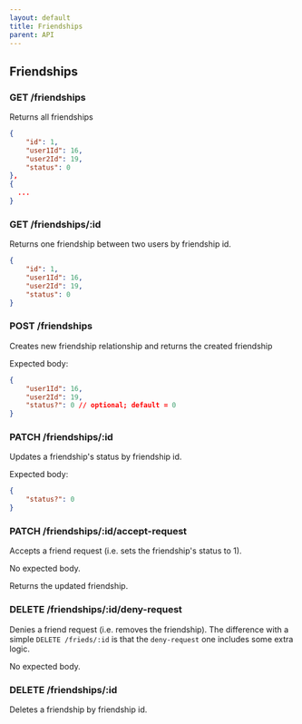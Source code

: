 ```yaml
---
layout: default
title: Friendships
parent: API 
---
```


## Friendships

### GET /friendships

Returns all friendships

```json
{
	"id": 1,
	"user1Id": 16,
	"user2Id": 19,
	"status": 0
},
{
  ...
}
```

### GET /friendships/:id

Returns one friendship between two users by friendship id.

```json
{
	"id": 1,
	"user1Id": 16,
	"user2Id": 19,
	"status": 0
}
```

### POST /friendships

Creates new friendship relationship and returns the created friendship

Expected body:
```json
{
	"user1Id": 16,
	"user2Id": 19,
	"status?": 0 // optional; default = 0
}
```

### PATCH /friendships/:id

Updates a friendship's status by friendship id.


Expected body:
```json
{
	"status?": 0
}
```

### PATCH /friendships/:id/accept-request

Accepts a friend request (i.e. sets the friendship's status to 1).

No expected body.

Returns the updated friendship.

### DELETE /friendships/:id/deny-request

Denies a friend request (i.e. removes the friendship). The difference with a simple `DELETE /frieds/:id`
is that the `deny-request` one includes some extra logic.

No expected body.

### DELETE /friendships/:id

Deletes a friendship by friendship id.

